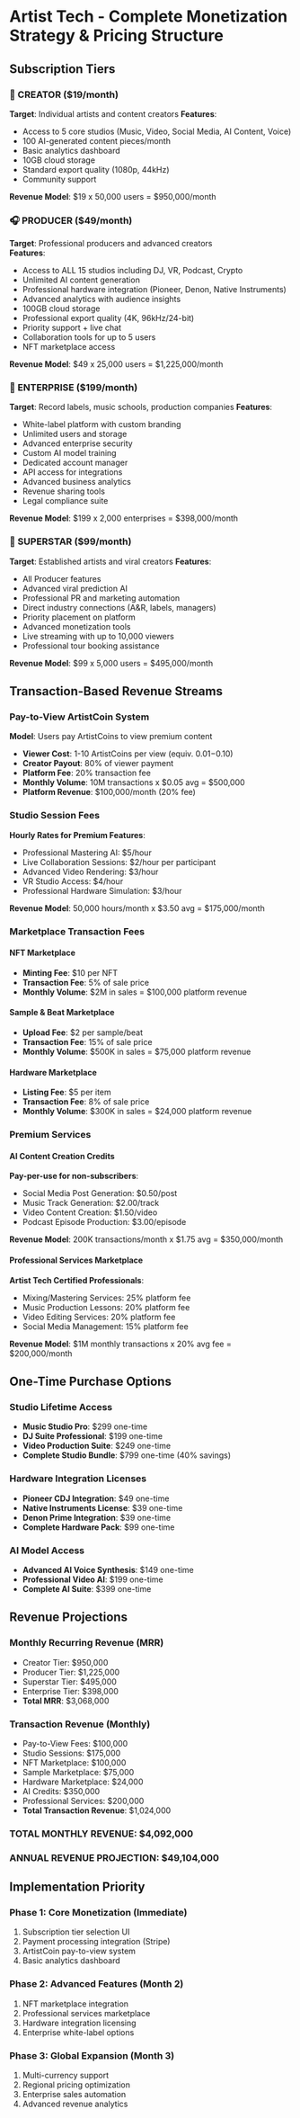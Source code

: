 # Artist Tech - Complete Monetization Strategy & Pricing Structure

## Subscription Tiers

### 🎵 CREATOR ($19/month)
**Target**: Individual artists and content creators
**Features**:
- Access to 5 core studios (Music, Video, Social Media, AI Content, Voice)
- 100 AI-generated content pieces/month
- Basic analytics dashboard
- 10GB cloud storage
- Standard export quality (1080p, 44kHz)
- Community support

**Revenue Model**: $19 x 50,000 users = $950,000/month

### 🎧 PRODUCER ($49/month)
**Target**: Professional producers and advanced creators  
**Features**:
- Access to ALL 15 studios including DJ, VR, Podcast, Crypto
- Unlimited AI content generation
- Professional hardware integration (Pioneer, Denon, Native Instruments)
- Advanced analytics with audience insights
- 100GB cloud storage
- Professional export quality (4K, 96kHz/24-bit)
- Priority support + live chat
- Collaboration tools for up to 5 users
- NFT marketplace access

**Revenue Model**: $49 x 25,000 users = $1,225,000/month

### 🏢 ENTERPRISE ($199/month)
**Target**: Record labels, music schools, production companies
**Features**:
- White-label platform with custom branding
- Unlimited users and storage
- Advanced enterprise security
- Custom AI model training
- Dedicated account manager
- API access for integrations
- Advanced business analytics
- Revenue sharing tools
- Legal compliance suite

**Revenue Model**: $199 x 2,000 enterprises = $398,000/month

### 🎪 SUPERSTAR ($99/month)
**Target**: Established artists and viral creators
**Features**:
- All Producer features
- Advanced viral prediction AI
- Professional PR and marketing automation
- Direct industry connections (A&R, labels, managers)
- Priority placement on platform
- Advanced monetization tools
- Live streaming with up to 10,000 viewers
- Professional tour booking assistance

**Revenue Model**: $99 x 5,000 users = $495,000/month

## Transaction-Based Revenue Streams

### Pay-to-View ArtistCoin System
**Model**: Users pay ArtistCoins to view premium content
- **Viewer Cost**: 1-10 ArtistCoins per view (equiv. $0.01-$0.10)
- **Creator Payout**: 80% of viewer payment
- **Platform Fee**: 20% transaction fee
- **Monthly Volume**: 10M transactions x $0.05 avg = $500,000
- **Platform Revenue**: $100,000/month (20% fee)

### Studio Session Fees
**Hourly Rates for Premium Features**:
- Professional Mastering AI: $5/hour
- Live Collaboration Sessions: $2/hour per participant
- Advanced Video Rendering: $3/hour
- VR Studio Access: $4/hour
- Professional Hardware Simulation: $3/hour

**Revenue Model**: 50,000 hours/month x $3.50 avg = $175,000/month

### Marketplace Transaction Fees

#### NFT Marketplace
- **Minting Fee**: $10 per NFT
- **Transaction Fee**: 5% of sale price
- **Monthly Volume**: $2M in sales = $100,000 platform revenue

#### Sample & Beat Marketplace
- **Upload Fee**: $2 per sample/beat
- **Transaction Fee**: 15% of sale price
- **Monthly Volume**: $500K in sales = $75,000 platform revenue

#### Hardware Marketplace
- **Listing Fee**: $5 per item
- **Transaction Fee**: 8% of sale price
- **Monthly Volume**: $300K in sales = $24,000 platform revenue

### Premium Services

#### AI Content Creation Credits
**Pay-per-use for non-subscribers**:
- Social Media Post Generation: $0.50/post
- Music Track Generation: $2.00/track
- Video Content Creation: $1.50/video
- Podcast Episode Production: $3.00/episode

**Revenue Model**: 200K transactions/month x $1.75 avg = $350,000/month

#### Professional Services Marketplace
**Artist Tech Certified Professionals**:
- Mixing/Mastering Services: 25% platform fee
- Music Production Lessons: 20% platform fee  
- Video Editing Services: 20% platform fee
- Social Media Management: 15% platform fee

**Revenue Model**: $1M monthly transactions x 20% avg fee = $200,000/month

## One-Time Purchase Options

### Studio Lifetime Access
- **Music Studio Pro**: $299 one-time
- **DJ Suite Professional**: $199 one-time
- **Video Production Suite**: $249 one-time
- **Complete Studio Bundle**: $799 one-time (40% savings)

### Hardware Integration Licenses
- **Pioneer CDJ Integration**: $49 one-time
- **Native Instruments License**: $39 one-time
- **Denon Prime Integration**: $39 one-time
- **Complete Hardware Pack**: $99 one-time

### AI Model Access
- **Advanced AI Voice Synthesis**: $149 one-time
- **Professional Video AI**: $199 one-time
- **Complete AI Suite**: $399 one-time

## Revenue Projections

### Monthly Recurring Revenue (MRR)
- Creator Tier: $950,000
- Producer Tier: $1,225,000  
- Superstar Tier: $495,000
- Enterprise Tier: $398,000
- **Total MRR**: $3,068,000

### Transaction Revenue (Monthly)
- Pay-to-View Fees: $100,000
- Studio Sessions: $175,000
- NFT Marketplace: $100,000
- Sample Marketplace: $75,000
- Hardware Marketplace: $24,000
- AI Credits: $350,000
- Professional Services: $200,000
- **Total Transaction Revenue**: $1,024,000

### **TOTAL MONTHLY REVENUE**: $4,092,000
### **ANNUAL REVENUE PROJECTION**: $49,104,000

## Implementation Priority

### Phase 1: Core Monetization (Immediate)
1. Subscription tier selection UI
2. Payment processing integration (Stripe)
3. ArtistCoin pay-to-view system
4. Basic analytics dashboard

### Phase 2: Advanced Features (Month 2)
1. NFT marketplace integration
2. Professional services marketplace
3. Hardware integration licensing
4. Enterprise white-label options

### Phase 3: Global Expansion (Month 3)
1. Multi-currency support
2. Regional pricing optimization
3. Enterprise sales automation
4. Advanced revenue analytics